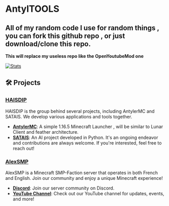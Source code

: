 # AntylTOOLS
## All of my random code I use for random things , you can fork this github repo , or just download/clone this repo.
**This will replace my useless repo like the OpenYoutubeMod one**

 [![Stats](https://github-readme-stats.vercel.app/api?username=AntyleYT&theme=algolia&show_icons=true)](https://github.com/anuraghazra/github-readme-stats)

## 🛠️ Projects

### [HAISDIP](https://github.com/AntyleYT/HAISDIP)
HAISDIP is the group behind several projects, including AntylerMC and SATAIS. We develop various applications and tools together.

  - **[AntylerMC](https://github.com/AntyleYT/AntylerMC)**: A simple 1.16.5 Minecraft Launcher , will be similar to Lunar Client and feather architecture.
  - **[SATAIS](https://github.com/AntyleYT/SATAIS)**: An AI project developed in Python. It's an ongoing endeavor and contributions are always welcome. If you're interested, feel free to reach out!

### [AlexSMP](https://dsc.gg/alexsmpfr)
AlexSMP is a Minecraft SMP-Faction server that operates in both French and English. Join our community and enjoy a unique Minecraft experience!

  - **[Discord](https://dsc.gg/alexsmpfr)**: Join our server community on Discord.
  - **[YouTube Channel](https://www.youtube.com/@AlexSMPfr)**: Check out our YouTube channel for updates, events, and more!